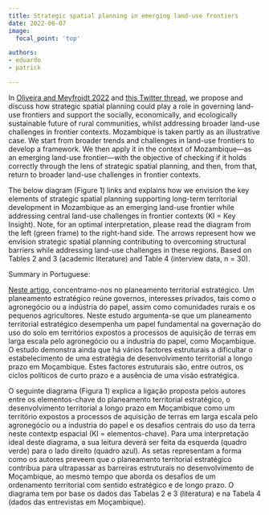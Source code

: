 ```yaml
---
title: Strategic spatial planning in emerging land-use frontiers
date: 2022-06-07
image:
  focal_point: 'top'

authors: 
- eduardo
- patrick

---
```


In [Oliveira and Meyfroidt 2022](https://doi.org/10.5751/ES-13001-270205) and [this Twitter thread](https://twitter.com/search?q=Strategic%20spatial%20planning%20in%20emerging%20land-use%20frontiers%20&src=typed_query&f=top), we propose and discuss how strategic spatial planning could play a role in governing land-use frontiers and support the socially, economically, and ecologically sustainable future of rural communities, whilst addressing broader land-use challenges in frontier contexts. Mozambique is taken partly as an illustrative case. We start from broader trends and challenges in land-use frontiers to develop a framework. We then apply it in the context of Mozambique—as an emerging land-use frontier—with the objective of checking if it holds correctly through the lens of strategic spatial planning, and then, from that, return to broader land-use challenges in frontier contexts.

The below diagram (Figure 1) links and explains how we envision the key elements of strategic spatial planning supporting long-term territorial development in Mozambique as an emerging land-use frontier while addressing central land-use challenges in frontier contexts (KI = Key Insight). Note, for an optimal interpretation, please read the diagram from the left (green frame) to the right-hand side. The arrows represent how we envision strategic spatial planning contributing to overcoming structural barriers while addressing land-use challenges in these regions. Based on Tables 2 and 3 (academic literature) and Table 4 (interview data, n = 30).

Summary in Portuguese:

[Neste artigo](https://doi.org/10.5751/ES-13001-270205), concentramo-nos no planeamento territorial estratégico. Um planeamento estratégico reúne governos, interesses privados, tais como o agronegócio ou a indústria do papel, assim como comunidades rurais e os pequenos agricultores. Neste estudo argumenta-se que um planeamento territorial estratégico desempenha um papel fundamental na governação do uso do solo em territórios expostos a processos de aquisição de terras em larga escala pelo agronegócio ou a industria do papel, como Moçambique. O estudo demonstra ainda que há vários factores estruturais a dificultar o estabelecimento de uma estratégia de desenvolvimento territorial a longo prazo em Moçambique. Estes factores estruturais são, entre outros, os ciclos políticos de curto prazo e a ausência de uma visão estratégica.

O seguinte diagrama (Figura 1) explica a ligação proposta pelos autores entre os elementos-chave do planeamento territorial estratégico, o desenvolvimento territorial a longo prazo em Moçambique como um território expostos a processos de aquisição de terras em larga escala pelo agronegócio ou a industria do papel e os desafios centrais do uso da terra neste contextp espacial (KI = elementos-chave). Para uma interpretação ideal deste diagrama, a sua leitura deverá ser feita da esquerda (quadro verde) para o lado direito (quadro azul). As setas representam a forma como os autores preveem que o planeamento territorial estratégico contribua para ultrapassar as barreiras estruturais no desenvolvimento de Moçambique, ao mesmo tempo que aborda os desafios de um ordenamento territorial com sentido estratégico e de longo prazo. O diagrama tem por base os dados das Tabelas 2 e 3 (literatura) e na Tabela 4 (dados das entrevistas em Moçambique).